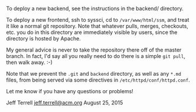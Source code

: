 To deploy a new backend, see the instructions in the backend/ directory.

To deploy a new frontend, ssh to syssci, cd to `/var/www/html/ssm`, and treat
it like a normal git repository. Note that whatever pulls, merges, checkouts,
etc. you do in this directory are immediately visible by users, since the
directory is hosted by Apache.

My general advice is never to take the repository there off of the master
branch. In fact, I'd say all you really need to do there is a simple
`git pull`, then walk away. :-)

Note that we prevent the `.git` and `backend` directory, as well as any `*.md`
files, from being served via some directives in `/etc/httpd/conf/httpd.conf`.

Let me know if you have any questions or problems!

Jeff Terrell
jeff.terrell@acm.org
August 25, 2015

